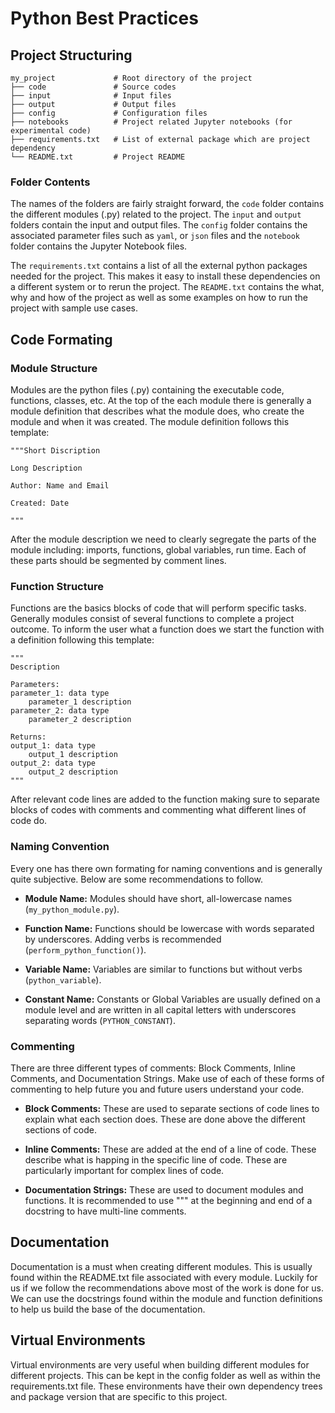 # Python Best Practices
## Project Structuring
    my_project             # Root directory of the project
    ├── code               # Source codes
    ├── input              # Input files
    ├── output             # Output files
    ├── config             # Configuration files
    ├── notebooks          # Project related Jupyter notebooks (for experimental code)
    ├── requirements.txt   # List of external package which are project dependency
    └── README.txt         # Project README


### Folder Contents
The names of the folders are fairly straight forward, the `code` folder contains the different modules (.py) related to the project. The `input` and `output` folders contain the input and output files. The `config` folder contains the associated parameter files such as `yaml`, or `json` files and the `notebook` folder contains the Jupyter Notebook files.

The `requirements.txt` contains a list of all the external python packages needed for the project. This makes it easy to install these dependencies on a different system or to rerun the project. The `README.txt` contains the what, why and how of the project as well as some examples on how to run the project with sample use cases.


## Code Formating
### Module Structure
Modules are the python files (.py) containing the executable code, functions, classes, etc. At the top of the each module there is generally a module definition that describes what the module does, who create the module and when it was created. The module definition follows this template:

    """Short Discription

    Long Description
    
    Author: Name and Email 
    
    Created: Date

    """

After the module description we need to clearly segregate the parts of the module including: imports, functions, global variables, run time. Each of these parts should be segmented by comment lines.

### Function Structure
Functions are the basics blocks of code that will perform specific tasks. Generally modules consist of several functions to complete a project outcome. To inform the user what a function does we start the function with a definition following this template:

    """
    Description

    Parameters:
    parameter_1: data type
        parameter_1 description
    parameter_2: data type
        parameter_2 description
        
    Returns:
    output_1: data type
        output_1 description
    output_2: data type
        output_2 description
    """

After relevant code lines are added to the function making sure to separate blocks of codes with comments and commenting what different lines of code do.

### Naming Convention
Every one has there own formating for naming conventions and is generally quite subjective. Below are some recommendations to follow.

- **Module Name:** Modules should have short, all-lowercase names (`my_python_module.py`).

- **Function Name:** Functions should be lowercase with words separated by underscores. Adding verbs is recommended (`perform_python_function()`).

- **Variable Name:** Variables are similar to functions but without verbs (`python_variable`).

- **Constant Name:** Constants or Global Variables are usually defined on a module level and are written in all capital letters with underscores separating words (`PYTHON_CONSTANT`).

### Commenting
There are three different types of comments: Block Comments, Inline Comments, and Documentation Strings. Make use of each of these forms of commenting to help future you and future users understand your code.

- **Block Comments:** These are used to separate sections of code lines to explain what each section does. These are done above the different sections of code.

- **Inline Comments:** These are added at the end of a line of code. These describe what is happing in the specific line of code. These are particularly important for complex lines of code.

- **Documentation Strings:** These are used to document modules and functions. It is recommended to use """ at the beginning and end of a docstring to have multi-line comments.

## Documentation
Documentation is a must when creating different modules. This is usually found within the README.txt file associated with every module. Luckily for us if we follow the recommendations above most of the work is done for us. We can use the docstrings found within the module and function definitions to help us build the base of the documentation.

## Virtual Environments
Virtual environments are very useful when building different modules for different projects. This can be kept in the config folder as well as within the requirements.txt file. These environments have their own dependency trees and package version that are specific to this project. 


```python

```
